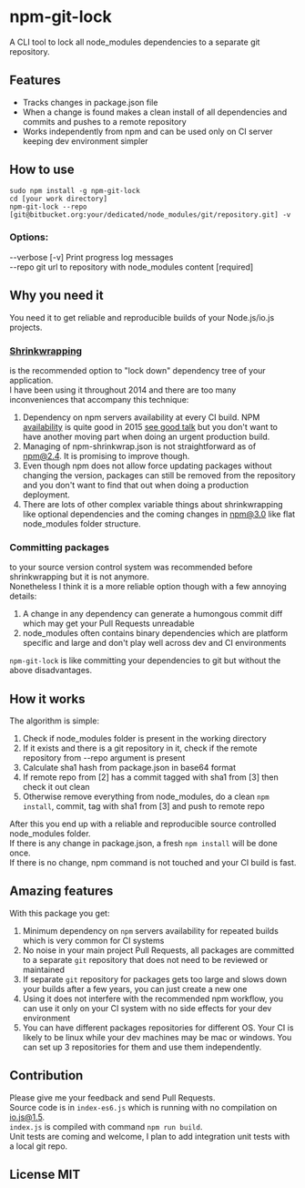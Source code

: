 # npm-git-lock

A CLI tool to lock all node_modules dependencies to a separate git repository.


## Features

- Tracks changes in package.json file
- When a change is found makes a clean install of all dependencies and commits and pushes to a remote repository
- Works independently from npm and can be used only on CI server keeping dev environment simpler

## How to use

```
sudo npm install -g npm-git-lock  
cd [your work directory]  
npm-git-lock --repo [git@bitbucket.org:your/dedicated/node_modules/git/repository.git] -v

```


### Options:

  --verbose  [-v] Print progress log messages  
  --repo     git url to repository with node_modules content  [required]  


## Why you need it

You need it to get reliable and reproducible builds of your Node.js/io.js projects.  

### [Shrinkwrapping](https://docs.npmjs.com/cli/shrinkwrap) 
is the recommended option to "lock down" dependency tree of your application.  
I have been using it throughout 2014 and there are too many inconveniences that accompany this technique:  
1. Dependency on npm servers availability at every CI build. NPM [availability](http://status.npmjs.org/) is quite good in 2015 [see good talk](http://nodesummit.com/media/node-js-at-scale/) but you don't want to have another moving part when doing an urgent production build.  
2. Managing of npm-shrinkwrap.json is not straightforward as of npm@2.4. It is promising to improve though.  
3. Even though npm does not allow force updating packages without changing the version, packages can still be removed from the repository and you don't want to find that out when doing a production deployment.  
4. There are lots of other complex variable things about shrinkwrapping like optional dependencies and the coming changes in npm@3.0 like flat node_modules folder structure.   
  
  
### Committing packages
to your source version control system was recommended before shrinkwrapping but it is not anymore.    
Nonetheless I think it is a more reliable option though with a few annoying details:  
1. A change in any dependency can generate a humongous commit diff which may get your Pull Requests unreadable  
2. node_modules often contains binary dependencies which are platform specific and large and don't play well across dev and CI environments    

`npm-git-lock` is like committing your dependencies to git but without the above disadvantages.

## How it works

The algorithm is simple:  
1. Check if node_modules folder is present in the working directory  
2. If it exists and there is a git repository in it, check if the remote repository from --repo argument is present  
3. Calculate sha1 hash from package.json in base64 format  
4. If remote repo from [2] has a commit tagged with sha1 from [3] then check it out clean
5. Otherwise remove everything from node_modules, do a clean `npm install`, commit, tag with sha1 from [3] and push to remote repo

After this you end up with a reliable and reproducible source controlled node_modules folder.      
If there is any change in package.json, a fresh `npm install` will be done once.    
If there is no change, npm command is not touched and your CI build is fast.  

## Amazing features  

With this package you get:  
1. Minimum dependency on `npm` servers availability for repeated builds which is very common for CI systems    
2. No noise in your main project Pull Requests, all packages are committed to a separate `git` repository that does not need to be reviewed or maintained  
3. If separate `git` repository for packages gets too large and slows down your builds after a few years, you can just create a new one  
4. Using it does not interfere with the recommended npm workflow, you can use it only on your CI system with no side effects for your dev environment  
5. You can have different packages repositories for different OS. Your CI is likely to be linux while your dev machines may be mac or windows. You can set up 3 repositories for them and use them independently.

## Contribution

Please give me your feedback and send Pull Requests.  
Source code is in `index-es6.js` which is running with no compilation on io.js@1.5.  
`index.js` is compiled with command `npm run build`.    
Unit tests are coming and welcome, I plan to add integration unit tests with a local git repo.

## License MIT

